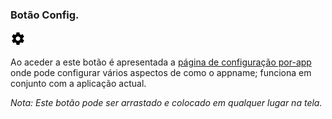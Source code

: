 <a name="button_config"></a>
### Botão Config.
<div class="buttoncircle"><img src="ic_settings_black_24dp.png"></img></div>

Ao aceder a este botão é apresentada a [página de configuração por-app](/setup/per-app-config/) onde pode configurar vários aspectos de como o appname; funciona em conjunto com a aplicação actual.

*Nota: Este botão pode ser arrastado e colocado em qualquer lugar na tela.*